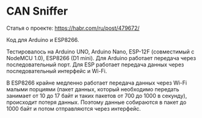 # CAN Sniffer

Статья о проекте: https://habr.com/ru/post/479672/

Код для Arduino и ESP8266.

Тестировалось на Arduino UNO, Arduino Nano, ESP-12F (совместимый с NodeMCU 1.0), ESP8266 (D1 mini). Для Arduino работает передача через последовательный порт. Для ESP работает передача данных через последовательный интерфейс и Wi-Fi.

В ESP8266 крайне медленно работает передача данных через Wi-Fi малыми порциями (пакет данных, который необходимо передать занимает от 10 до 17 байт и таких пакетов от 700 до 1000 в секунду), происходит потеря данных. Поэтому данные собираются в пакет до 1000 байт и потом отправляются через интерфейс.
